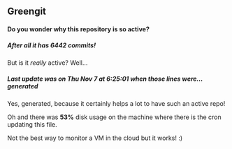 ## Greengit

#### Do you wonder why this repository is so active?

##### After all it has 6442 commits!

But is it *really* active? Well...

##### Last update was on Thu Nov 7 at 6:25:01 when those lines were... generated

Yes, generated, because it certainly helps a lot to have such an active repo!

Oh and there was **53%** disk usage on the machine
where there is the cron updating this file.

Not the best way to monitor a VM in the cloud but it works! :)
